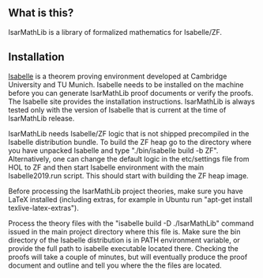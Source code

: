 ## What is this?

IsarMathLib is a library of formalized mathematics for Isabelle/ZF.

## Installation

[Isabelle](https://www.cl.cam.ac.uk/research/hvg/Isabelle/index.html) is a theorem proving environment developed at Cambridge University and TU Munich.
Isabelle needs to be installed on the machine before you can generate IsarMathLib proof documents or verify the proofs. The Isabelle site provides the installation instructions. IsarMathLib is always tested only with the version of Isabelle that is current at the time of IsarMathLib release.

IsarMathLib needs Isabelle/ZF logic that is not shipped precompiled in the Isabelle distribution bundle. To build the ZF heap go to the directory where you have unpacked Isabelle and type "./bin/isabelle build -b ZF". Alternatively, one can change the default logic in the etc/settings file from HOL to ZF and then start Isabelle environment with the main Isabelle2019.run script. This should start with building the ZF heap image.

Before processing the IsarMathLib project theories, make sure you have LaTeX installed (including extras, for example in Ubuntu run "apt-get install texlive-latex-extras").

Process the theory files with the "isabelle build -D ./IsarMathLib" command issued in the main project directory where this file is. Make sure the bin directory of the Isabelle distribution is in PATH environment variable, or provide the full path to isabelle executable located there. Checking the proofs will take a couple of minutes, but will eventually produce the proof document and outline and tell you where the the files are located. 

